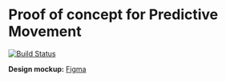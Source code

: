 # Proof of concept for Predictive Movement

[![Build Status](https://travis-ci.com/Iteam1337/pm-mapbox-test.svg?branch=master)](https://travis-ci.com/Iteam1337/pm-mapbox-test)


**Design mockup:** [Figma](https://www.figma.com/file/DdBjpoKd0T9OkWmhlpd48Nfa/Predictive-Movement)
